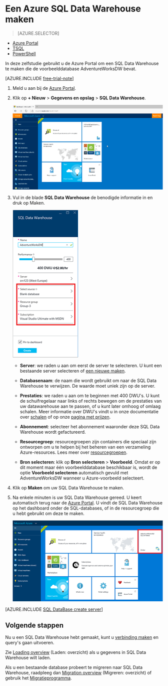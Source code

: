 <properties
   pageTitle="Een SQL Data Warehouse maken in de Azure Portal| Microsoft Azure"
   description="Meer informatie over het maken van een Azure SQL Data Warehouse in de Azure Portal"
   services="sql-data-warehouse"
   documentationCenter="NA"
   authors="barbkess"
   manager="jhubbard"
   editor=""
   tags="azure-sql-data-warehouse"/>

<tags
   ms.service="sql-data-warehouse"
   ms.devlang="NA"
   ms.topic="get-started-article"
   ms.tgt_pltfrm="NA"
   ms.workload="data-services"
   ms.date="05/05/2016"
   ms.author="lodipalm;barbkess;sonyama"/>

# Een Azure SQL Data Warehouse maken

> [AZURE.SELECTOR]
- [Azure Portal](sql-data-warehouse-get-started-provision.md)
- [TSQL](sql-data-warehouse-get-started-create-database-tsql.md)
- [PowerShell](sql-data-warehouse-get-started-provision-powershell.md)

In deze zelfstudie gebruikt u de Azure Portal om een SQL Data Warehouse te maken die de voorbeelddatabase AdventureWorksDW bevat.


[AZURE.INCLUDE [free-trial-note](../../includes/free-trial-note.md)]


1. Meld u aan bij de [Azure Portal](https://portal.azure.com).

2. Klik op **+ Nieuw** > **Gegevens en opslag** > **SQL Data Warehouse**.

    ![Maken](./media/sql-data-warehouse-get-started-provision/create-sample.gif)

3. Vul in de blade **SQL Data Warehouse** de benodigde informatie in en druk op Maken.

    ![Database maken](./media/sql-data-warehouse-get-started-provision/create-database.png)

    - **Server**: we raden u aan om eerst de server te selecteren.  U kunt een bestaande server selecteren of [een nieuwe maken](./sql-data-warehouse-get-started-new-server.md). 

    - **Databasenaam**: de naam die wordt gebruikt om naar de SQL Data Warehouse te verwijzen.  De waarde moet uniek zijn op de server.
    
    - **Prestaties**: we raden u aan om te beginnen met 400 DWU's. U kunt de schuifregelaar naar links of rechts bewegen om de prestaties van uw datawarehouse aan te passen, of u kunt later omhoog of omlaag schalen.  Meer informatie over DWU's vindt u in onze documentatie over [schalen](./sql-data-warehouse-manage-compute-overview.md) of op onze [pagina met prijzen](https://azure.microsoft.com/en-us/pricing/details/sql-data-warehouse/). 

    - **Abonnement**: selecteer het abonnement waaronder deze SQL Data Warehouse wordt gefactureerd.

    - **Resourcegroep**: resourcegroepen zijn containers die speciaal zijn ontworpen om u te helpen bij het beheren van een verzameling Azure-resources. Lees meer over [resourcegroepen](../azure-portal/resource-group-portal.md).

    - **Bron selecteren**: klik op **Bron selecteren** > **Voorbeeld**. Omdat er op dit moment maar één voorbeelddatabase beschikbaar is, wordt de optie **Voorbeeld selecteren** automatisch gevuld met AdventureWorksDW wanneer u Azure-voorbeeld selecteert.

4. Klik op **Maken** om uw SQL Data Warehouse te maken.

5. Na enkele minuten is uw SQL Data Warehouse gereed. U keert automatisch terug naar de [Azure Portal](https://portal.azure.com). U vindt de SQL Data Warehouse op het dashboard onder de SQL-databases, of in de resourcegroep die u hebt gebruikt om deze te maken. 

    ![Portalweergave](./media/sql-data-warehouse-get-started-provision/database-portal-view.png)

[AZURE.INCLUDE [SQL DataBase create server](../../includes/sql-database-create-new-server-firewall-portal.md)] 

## Volgende stappen

Nu u een SQL Data Warehouse hebt gemaakt, kunt u [verbinding maken](./sql-data-warehouse-get-started-connect.md) en query's gaan uitvoeren.

Zie [Loading overview](./sql-data-warehouse-overview-load.md) (Laden: overzicht) als u gegevens in SQL Data Warehouse wilt laden.

Als u een bestaande database probeert te migreren naar SQL Data Warehouse, raadpleeg dan [Migration overview](./sql-data-warehouse-overview-migrate.md) (Migreren: overzicht) of gebruik het [Migratieprogramma](./sql-data-warehouse-migrate-migration-utility.md).




<!--HONumber=Jun16_HO2-->


